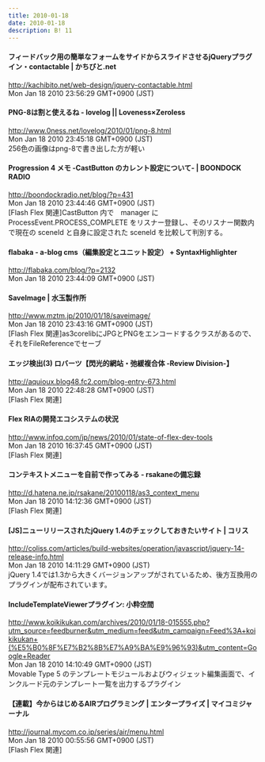 ```yaml
---
title: 2010-01-18
date: 2010-01-18
description: B! 11
---
```


#### フィードバック用の簡単なフォームをサイドからスライドさせるjQueryプラグイン・contactable | かちびと.net
http://kachibito.net/web-design/jquery-contactable.html<br>
Mon Jan 18 2010 23:56:29 GMT+0900 (JST)<br>


#### PNG-8は割と使えるね - lovelog || Loveness×Zeroless
http://www.0ness.net/lovelog/2010/01/png-8.html<br>
Mon Jan 18 2010 23:45:18 GMT+0900 (JST)<br>
256色の画像はpng-8で書き出した方が軽い


####  Progression 4 メモ -CastButton のカレント設定について- | BOONDOCK RADIO
http://boondockradio.net/blog/?p=431<br>
Mon Jan 18 2010 23:44:46 GMT+0900 (JST)<br>
[Flash Flex 関連]CastButton 内で　manager に ProcessEvent.PROCESS_COMPLETE をリスナー登録し、そのリスナー関数内で現在の sceneId と自身に設定された sceneId を比較して判別する。


#### flabaka - a-blog cms（編集設定とユニット設定） + SyntaxHighlighter
http://flabaka.com/blog/?p=2132<br>
Mon Jan 18 2010 23:44:09 GMT+0900 (JST)<br>


#### SaveImage | 水玉製作所
http://www.mztm.jp/2010/01/18/saveimage/<br>
Mon Jan 18 2010 23:43:16 GMT+0900 (JST)<br>
[Flash Flex 関連]as3corelibにJPGとPNGをエンコードするクラスがあるので、それをFileReferenceでセーブ


#### エッジ検出(3) ロバーツ【閃光的網站・弛緩複合体 -Review Division-】
http://aquioux.blog48.fc2.com/blog-entry-673.html<br>
Mon Jan 18 2010 22:48:28 GMT+0900 (JST)<br>
[Flash Flex 関連]


#### Flex RIAの開発エコシステムの状況
http://www.infoq.com/jp/news/2010/01/state-of-flex-dev-tools<br>
Mon Jan 18 2010 16:37:45 GMT+0900 (JST)<br>
[Flash Flex 関連]


#### コンテキストメニューを自前で作ってみる - rsakaneの備忘録
http://d.hatena.ne.jp/rsakane/20100118/as3_context_menu<br>
Mon Jan 18 2010 14:12:36 GMT+0900 (JST)<br>
[Flash Flex 関連]


####   [JS]ニューリリースされたjQuery 1.4のチェックしておきたいサイト | コリス
http://coliss.com/articles/build-websites/operation/javascript/jquery-14-release-info.html<br>
Mon Jan 18 2010 14:11:29 GMT+0900 (JST)<br>
jQuery 1.4では1.3から大きくバージョンアップがされているため、後方互換用のプラグインが配布されています。


#### IncludeTemplateViewerプラグイン: 小粋空間
http://www.koikikukan.com/archives/2010/01/18-015555.php?utm_source=feedburner&utm_medium=feed&utm_campaign=Feed%3A+koikikukan+(%E5%B0%8F%E7%B2%8B%E7%A9%BA%E9%96%93)&utm_content=Google+Reader<br>
Mon Jan 18 2010 14:10:49 GMT+0900 (JST)<br>
Movable Type 5 のテンプレートモジュールおよびウィジェット編集画面で、インクルード元のテンプレート一覧を出力するプラグイン


#### 【連載】今からはじめるAIRプログラミング | エンタープライズ | マイコミジャーナル
http://journal.mycom.co.jp/series/air/menu.html<br>
Mon Jan 18 2010 00:55:56 GMT+0900 (JST)<br>
[Flash Flex 関連]


